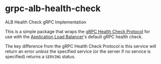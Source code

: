 # grpc-alb-health-check
ALB Health Check gRPC Implementation

This is a simple package that wraps the [gRPC Health Check Protocol](https://github.com/grpc/grpc/blob/master/doc/health-checking.md) for use with the [Application Load Balancer](https://aws.amazon.com/elasticloadbalancing/application-load-balancer/)'s default gRPC health check.

The key difference from the gRPC Health Check Protocol is this service will return an error _unless_ the specified service (or the server if no service is specified) returns a `SERVING` status.
